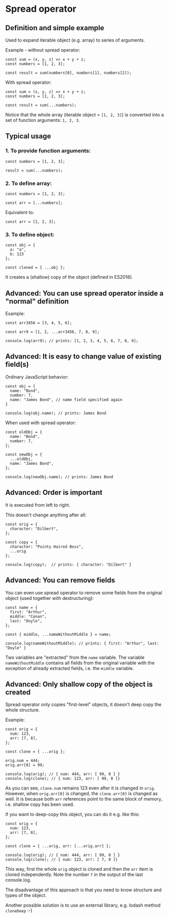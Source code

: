 # Spread operator



## Definition and simple example

Used to expand iterable object (e.g. array) to series of arguments.

Example - without spread operator:

```
const sum = (x, y, z) => x + y + z;
const numbers = [1, 2, 3];

const result = sum(numbers[0], numbers[1], numbers[2]);
```

With spread operator:

```
const sum = (x, y, z) => x + y + z;
const numbers = [1, 2, 3];

const result = sum(...numbers);
```

Notice that the whole array (iterable object = `[1, 2, 3]`) is converted into a set of function arguments: `1, 2, 3`.



## Typical usage

### 1. To provide function arguments:

```
const numbers = [1, 2, 3];

result = sum(...numbers);
```

### 2. To define array:

```
const numbers = [1, 2, 3];

const arr = [...numbers];
```

Equivalent to:

```
const arr = [1, 2, 3];
```

### 3. To define object:

```
const obj = {
  a: "a",
  b: 123
};

const cloned = { ...obj };
```

It creates a (shallow) copy of the object (defined in ES2018).



## Advanced: You can use spread operator inside a "normal" definition

Example:

```
const arr3456 = [3, 4, 5, 6];

const arr9 = [1, 2, ...arr3456, 7, 8, 9];

console.log(arr9); // prints: [1, 2, 3, 4, 5, 6, 7, 8, 9];
```



## Advanced: It is easy to change value of existing field(s)

Ordinary JavaScript behavior:

```
const obj = {
  name: "Bond",
  number: 7,
  name: "James Bond", // name field specified again
}

console.log(obj.name); // prints: James Bond
```

When used with spread operator:

```
const oldObj = {
  name: "Bond",
  number: 7,
};

const newObj = {
  ...oldObj,
  name: "James Bond",
};

console.log(newObj.name); // prints: James Bond
```

## Advanced: Order is important

It is executed from left to right.

This doesn't change anything after all:

```
const orig = {
  character: "Dilbert",
};

const copy = {
  character: "Pointy Haired Boss",
  ...orig
};

console.log(copy);  // prints: { character: "Dilbert" }
```


## Advanced: You can remove fields

You can even use spread operator to remove some fields from the original object (used together with destructuring):

```
const name = {
  first: "Arthur",
  middle: "Conan",
  last: "Doyle",
};

const { middle, ...nameWithoutMiddle } = name;

console.log(nameWithoutMiddle); // prints: { first: "Arthur", last: "Doyle" }
```

Two variables are "extracted" from the `name` variable. The variable `nameWithoutMiddle` contains all fields from the original variable with the exception of already extracted fields, i.e. the `middle` variable.



## Advanced: Only shallow copy of the object is created

Spread operator only copies "first-level" objects, it doesn't deep copy the whole structure.

Example:

```
const orig = {
  num: 123,
  arr: [7, 8],
};

const clone = { ...orig };

orig.num = 444;
orig.arr[0] = 99;

console.log(orig); // { num: 444, arr: [ 99, 8 ] }
console.log(clone); // { num: 123, arr: [ 99, 8 ]}
```

As you can see, `clone.num` remains 123 even after it is changed in `orig`. However, when `orig.arr[0]` is changed, the `clone.arr[0]` is changed as well. It is because both `arr` references point to the same block of memory, i.e. shallow copy has been used.

If you want to deep-copy this object, you can do it e.g. like this:

```
const orig = {
  num: 123,
  arr: [7, 8],
};

const clone = { ...orig, arr: [...orig.arr] };

console.log(orig); // { num: 444, arr: [ 99, 8 ] }
console.log(clone); // { num: 123, arr: [ 7, 8 ]}
```

This way, first the whole `orig` object is cloned and then the `arr` item is cloned independently. Note the number `7` in the output of the last console.log.

The disadvantage of this approach is that you need to know structure and types of the object.

Another possible solution is to use an external library, e.g. lodash method `cloneDeep` :-)

